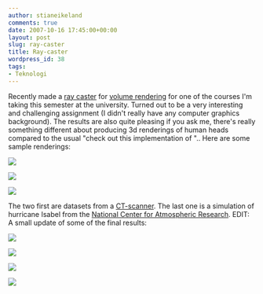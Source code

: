 ```yaml
---
author: stianeikeland
comments: true
date: 2007-10-16 17:45:00+00:00
layout: post
slug: ray-caster
title: Ray-caster
wordpress_id: 38
tags:
- Teknologi
---
```



    

Recently made a [ray caster](http://en.wikipedia.org/wiki/Volume_ray_casting) for [volume rendering](http://en.wikipedia.org/wiki/Volume_rendering) for one of the courses I'm taking this semester at the university. Turned out to be a very interesting and challenging assignment (I didn't really have any computer graphics background). The results are also quite pleasing if you ask me, there's really something different about producing 3d renderings of  human heads compared to the usual "check out this implementation of <insert algorithm here>"..  Here are some sample renderings:  


![](http://s3.tadkom.net/wp-content/uploads/2007/10/small-volume.thumbnail.png)






![](http://s3.tadkom.net/wp-content/uploads/2007/10/lobster-small.thumbnail.png)






![](http://s3.tadkom.net/wp-content/uploads/2007/10/hurricane.thumbnail.png)



 The two first are datasets from a [CT-scanner](http://en.wikipedia.org/wiki/Computed_tomography). The last one is a simulation of hurricane Isabel from the [National Center for Atmospheric Research](http://www.ucar.edu/).  EDIT: A small update of some of the final results:  


![](http://www.student.uib.no/~sei081/raycaster/thumb/comp-brain.png)






![](http://www.student.uib.no/~sei081/raycaster/thumb/x-head1.png)






![](http://www.student.uib.no/~sei081/raycaster/thumb/5a-post.png)






![](http://www.student.uib.no/~sei081/raycaster/thumb/x-good2.png)






  
